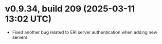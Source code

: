 ﻿# v0.9.34, build 209 (2025-03-11 13:02 UTC)
- Fixed another bug related to ERI server authentication when adding new servers.